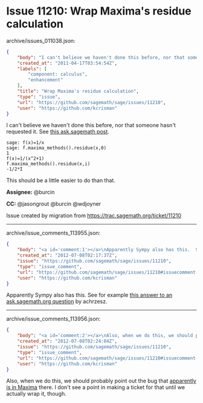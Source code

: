 # Issue 11210: Wrap Maxima's residue calculation

archive/issues_011038.json:
```json
{
    "body": "I can't believe we haven't done this before, nor that someone hasn't requested it.  See [this ask.sagemath post](http://ask.sagemath.org/question/503/can-sage-find-the-poles-of-a-complex-function-and).\n\n```\nsage: f(x)=1/x\nsage: f.maxima_methods().residue(x,0)\n1\nf(x)=1/(x^2+1)\nf.maxima_methods().residue(x,i)\n-1/2*I\n```\nThis should be a little easier to do than that.\n\n**Assignee:** @burcin\n\n**CC:**  @jasongrout @burcin @wdjoyner\n\nIssue created by migration from https://trac.sagemath.org/ticket/11210\n\n",
    "created_at": "2011-04-17T03:54:54Z",
    "labels": [
        "component: calculus",
        "enhancement"
    ],
    "title": "Wrap Maxima's residue calculation",
    "type": "issue",
    "url": "https://github.com/sagemath/sage/issues/11210",
    "user": "https://github.com/kcrisman"
}
```
I can't believe we haven't done this before, nor that someone hasn't requested it.  See [this ask.sagemath post](http://ask.sagemath.org/question/503/can-sage-find-the-poles-of-a-complex-function-and).

```
sage: f(x)=1/x
sage: f.maxima_methods().residue(x,0)
1
f(x)=1/(x^2+1)
f.maxima_methods().residue(x,i)
-1/2*I
```
This should be a little easier to do than that.

**Assignee:** @burcin

**CC:**  @jasongrout @burcin @wdjoyner

Issue created by migration from https://trac.sagemath.org/ticket/11210





---

archive/issue_comments_113955.json:
```json
{
    "body": "<a id='comment:1'></a>\nApparently Sympy also has this.  See for example [this answer to an ask.sagemath.org question](http://ask.sagemath.org/question/1588/calculating-residue-with-maxima_methods?answer=2401#2401) by achrzesz.",
    "created_at": "2012-07-08T02:17:37Z",
    "issue": "https://github.com/sagemath/sage/issues/11210",
    "type": "issue_comment",
    "url": "https://github.com/sagemath/sage/issues/11210#issuecomment-113955",
    "user": "https://github.com/kcrisman"
}
```

<a id='comment:1'></a>
Apparently Sympy also has this.  See for example [this answer to an ask.sagemath.org question](http://ask.sagemath.org/question/1588/calculating-residue-with-maxima_methods?answer=2401#2401) by achrzesz.



---

archive/issue_comments_113956.json:
```json
{
    "body": "<a id='comment:2'></a>\nAlso, when we do this, we should probably point out the bug that [apparently is in Maxima](https://sourceforge.net/tracker/?func=detail&aid=3541292&group_id=4933&atid=104933) there.  I don't see a point in making a ticket for that until we actually wrap it, though.",
    "created_at": "2012-07-08T02:24:04Z",
    "issue": "https://github.com/sagemath/sage/issues/11210",
    "type": "issue_comment",
    "url": "https://github.com/sagemath/sage/issues/11210#issuecomment-113956",
    "user": "https://github.com/kcrisman"
}
```

<a id='comment:2'></a>
Also, when we do this, we should probably point out the bug that [apparently is in Maxima](https://sourceforge.net/tracker/?func=detail&aid=3541292&group_id=4933&atid=104933) there.  I don't see a point in making a ticket for that until we actually wrap it, though.
